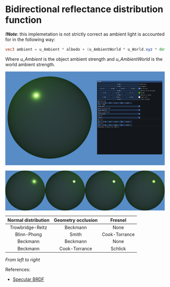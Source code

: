 # Bidirectional reflectance distribution function

***!Note***: this implemetation is not strictly correct as ambient light is accounted for in the following way:
```glsl
vec3 ambient = u_Ambient * albedo + (u_AmbientWorld * u_World.xyz * dot(normal, view));
```
Where *u_Ambient* is the object ambient strength and *u_AmbientWorld* is the world ambient strength.

![](./Assets/Images/interface.png)

![](./Assets/Images/brdf.png)

Normal distribution | Geometry occlusion | Fresnel
:---: | :---: | :---:
Trowbridge-Reitz | Beckmann | None
Blinn-Phong | Smith | Cook-Torrance
Beckmann | Beckmann | None
Beckmann | Cook-Torrance | Schlick

*From left to right*

References:
* [Specular BRDF](http://graphicrants.blogspot.com/2013/08/specular-brdf-reference.html)
